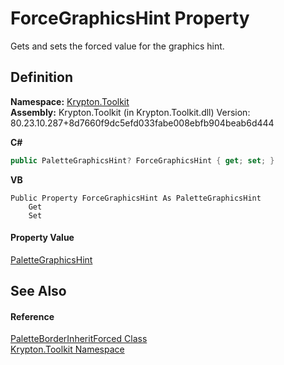 # ForceGraphicsHint Property


Gets and sets the forced value for the graphics hint.



## Definition
**Namespace:** <a href="79d2eac2-21f4-54ff-7552-b20c33c30600.md">Krypton.Toolkit</a>  
**Assembly:** Krypton.Toolkit (in Krypton.Toolkit.dll) Version: 80.23.10.287+8d7660f9dc5efd033fabe008ebfb904beab6d444

**C#**
``` C#
public PaletteGraphicsHint? ForceGraphicsHint { get; set; }
```
**VB**
``` VB
Public Property ForceGraphicsHint As PaletteGraphicsHint
	Get
	Set
```



#### Property Value
<a href="4996a10d-7e79-e350-9b8d-bae7bc22cd6e.md">PaletteGraphicsHint</a>

## See Also


#### Reference
<a href="ce449ac4-3f29-3ef8-94c8-e77ae2477a66.md">PaletteBorderInheritForced Class</a>  
<a href="79d2eac2-21f4-54ff-7552-b20c33c30600.md">Krypton.Toolkit Namespace</a>  
